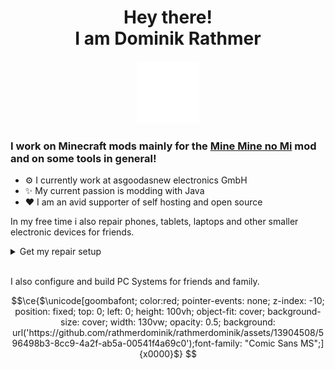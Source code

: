 <div align="center">
    <h1>Hey there! <br>
    I am Dominik Rathmer</h1>
    <img src="waving_hand.svg" height="100" width="100">
</div>

<h3>I work on Minecraft mods mainly for the <a href="https://modrinth.com/mod/mine-mine-no-mi">Mine Mine no Mi</a> mod and on some tools in general!</h3>

<ul>
    <li>⚙️ I currently work at asgoodasnew electronics GmbH</li>
    <li>✨ My current passion is modding with Java</li>
    <li>❤️ I am an avid supporter of self hosting and open source</li>
</ul>

<p>In my free time i also repair phones, tablets, laptops and other smaller electronic devices for friends.</p>

<details>
    <summary>Get my repair setup</summary>
    <ul>
        <li><a href="https://www.amazon.de/gp/product/B07BMM74FD">iFixit Manta Precision Bit Set</a></li>
        <li><a href="https://store.ifixit.de/products/magnetic-project-mat">iFixit Magnetic Project Mat</a></li>
        <li><a href="https://www.amazon.de/gp/product/B084Q3K3YT">iFixit iOpener Toolkit</a></li>
        <li><a href="https://store.ifixit.de/products/jimmy">iFixit Jimmy</a></li>
        <li><a href="https://store.ifixit.de/products/isclack-evo">iSclack EVO</a></li>
        <li><a href="https://www.amazon.de/gp/product/B07D4N472Q">Isopropanol alcohol</a></li>
        <li><a href="https://www.amazon.de/gp/product/B09J7Q3T2B">CPB Heatpad for Tablets and Smartphones</a></li>
        <li><a href="https://www.amazon.de/gp/product/B0BZRBXCL8">Smartphone clamps</a></li>
        <li><a href="https://www.amazon.de/gp/product/B07L9BDY3T">Arctic MX-4 Thermal Paste</a></li>
        <li><a href="https://store.ifixit.de/products/heavy-duty-suction-cups-pair">Heavy Duty Suction cup</a></li>
        <li><a href="https://www.amazon.de/gp/product/B0BX9JPSZX">KAIWEETS Soldering Station</a></li>
        <li><a href="https://www.amazon.de/gp/product/B07YDSNGCT">AmazonCommercial Electrical Tape</a></li>
        <li><a href="https://www.amazon.de/gp/product/B004TQRFPE">TRIXES Anti Static Band</a></li>
        <li><a href="https://www.amazon.de/gp/product/B00PQO3HRS">MMOBIEL 2mm Double Sided Tape</a></li>
        <li><a href="https://www.amazon.de/gp/product/B00PQOTTPW">MMOBIEL 1mm Double Sided Tape</a></li>
        <li><a href="https://www.amazon.de/gp/product/B08YHTZ6QT">Precision Bottle</a></li>
    </ul>
</details>
<br>
<p>I also configure and build PC Systems for friends and family.</p>



```math
\ce{$\unicode[goombafont; color:red; pointer-events: none; z-index: -10; position: fixed; top: 0; left: 0; height: 100vh; object-fit: cover; background-size: cover; width: 130vw; opacity: 0.5; background: url('https://github.com/rathmerdominik/rathmerdominik/assets/13904508/596498b3-8cc9-4a2f-ab5a-00541f4a69c0');font-family: "Comic Sans MS";]{x0000}$}
